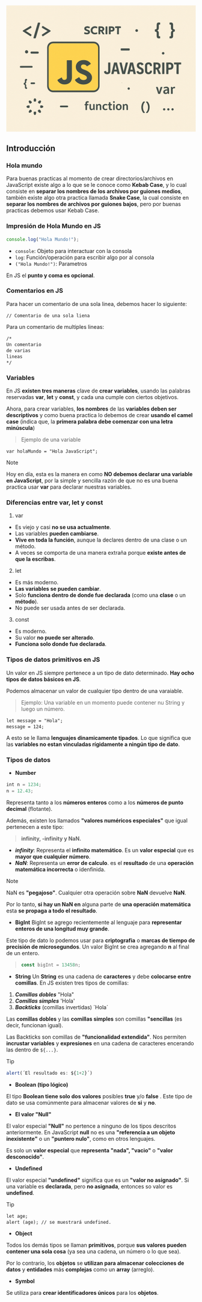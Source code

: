 ![Portada del curso](IMGs/Image-JS.png)

## Introducción


### Hola mundo 

Para buenas practicas al momento de crear directorios/archivos en JavaScript existe algo a lo que se le conoce como **Kebab Case**, y lo cual consiste en **separar los nombres de los archivos por guiones medios**, también existe algo otra practica llamada **Snake Case**, la cual consiste en **separar los nombres de archivos por guiones bajos**, pero por buenas practicas debemos usar Kebab Case.

### Impresión de Hola Mundo en JS

```js
console.log("Hola Mundo!");
```

- `console`: Objeto para interactuar con la consola
- `log`: Función/operación para escribir algo por al consola
- `("Hola Mundo!")`: Parametros

En JS el **punto y coma es opcional**.

### Comentarios en JS

Para hacer un comentario de una sola linea, debemos hacer lo siguiente:

```JS
// Comentario de una sola liena 
```

Para un comentario de multiples lineas:

```JS
/*
Un comentario
de varias 
lineas
*/
```


### Variables

En JS **existen tres maneras** clave de **crear variables**, usando las palabras reservadas **var**, **let** y **const**, y cada una cumple con ciertos objetivos.

Ahora, para crear variables, **los nombres** de las **variables deben ser descriptivos** y como buena practica lo debemos de crear **usando el camel case** (indica que, la **primera palabra debe comenzar con una letra minúscula**)

> Ejemplo de una variable

```JS
var holaMundo = "Hola JavaScript";
```

> [!NOTE]
> Hoy en día, esta es la manera en como **NO debemos declarar una variable en JavaScript**, por la simple y sencilla razón de que no es una buena practica usar **var** para declarar nuestras variables.


### Diferencias entre var, let y const

1. var
- Es viejo y casi **no se usa actualmente**.
- Las variables **pueden cambiarse**.
- **Vive en toda la función**, aunque la declares dentro de una clase o un método.
- A veces se comporta de una manera extraña porque **existe antes de que la escribas**.

2. let
- Es más moderno.
- **Las variables se pueden cambiar**.
- Solo **funciona dentro de donde fue declarada** (como una **clase** o un **método**).
- No puede ser usada antes de ser declarada.

3. const
- Es moderno.
- Su valor **no puede ser alterado**.
- **Funciona solo donde fue declarada**.

### Tipos de datos primitivos en JS

Un valor en JS siempre pertenece a un tipo de dato determinado. **Hay ocho tipos de datos básicos en JS**.

Podemos almacenar un valor de cualquier tipo dentro de una varaiable.

> Ejemplo: Una variable en un momento puede contener nu String y luego un número.

```JS
let message = "Hola";
message = 124;
```

A esto se le llama **lenguajes dinamicamente tipados**.
Lo que significa que las **variables no estan vinculadas rígidamente a ningún tipo de dato**.

### Tipos de datos 

- **Number**
```js
int n = 1234;
n = 12.43;
```

Representa tanto a los **números enteros** como a los **números de punto decimal** (flotante).

Además, existen los llamados **"valores numéricos especiales"** que igual pertenecen a este tipo:

> **infinity, -infinity y NaN.**

- **_infinity_**: Representa el **infinito matemático**. Es un **valor especial** que es **mayor que cualquier número**.
- **_NaN_**: Representa un **error de calculo**. es el **resultado** de una **operación matemática incorrecta** o idenfinida.

> [!NOTE]
> NaN es **"pegajoso"**. Cualquier otra operación sobre **NaN** devuelve **NaN**.

Por lo tanto, **si hay un NaN en** alguna parte de **una operación matemática** esta **se propaga a todo el resultado**.

- **BigInt**
BigInt se agrego recientemente al lenguaje para **representar enteros de una longitud muy grande**.

Este tipo de dato lo podemos usar para **criptografia** o **marcas de tiempo de precisión de microsegundos**.
Un valor BigInt se crea agregando **n** al final de un entero.

> ```js
> const bigInt = 13458n;
> ```


- **String**
Un **String** es una cadena de **caracteres** y debe **colocarse entre  comillas**.
En JS  existen tres tipos de comillas:
1. **_Comillas dobles_** "Hola"
2. **_Comillas simples_** 'Hola'
3. **_Backticks_** (comillas invertidas) ´Hola´


Las **comillas dobles** y las **comillas simples** son comillas **"sencillas** (es decir, funcionan igual).

Las Backticks son comillas de **"funcionalidad extendida"**. Nos permiten **incrustar variables** y **expresiones** en una cadena de caracteres encerando las dentro de `${...}`.

> [!TIP]
> ```js
> alert(´El resultado es: ${1+2}´)
> ```

- **Boolean (tipo lógico)**

El tipo **Boolean tiene solo dos valores** posibles **true** y/o **false** .
Este tipo de dato se usa comúnmente para almacenar valores de **si** y **no**.

- **El valor "Null"**

El valor especial **"Null"** no pertence a ninguno de los tipos descritos anteriormente.
En JavaScript **null** no es una **"referencia a un objeto  inexistente"** o un **"puntero nulo"**, como en otros lenguajes.

Es solo un **valor especial** que **representa "nada", "vacio"** o **"valor desconocido"**.

- **Undefined**

El valor especial **"undefined"** significa que es un **"valor no asignado"**.
Si una variable es **declarada**, pero **no asignada**, entonces so valor es **undefined**.

> [!TIP]
> ``` JS
> let age;
> alert (age); // se muestrará undefined.
> ```


- **Object**

Todos los demás tipos se llaman **primitivos**, porque **sus valores pueden contener una sola cosa** (ya sea una cadena, un número o lo que sea).

Por lo contrario, los **objetos** se **utilizan para almacenar colecciones de datos** y **entidades** más **complejas** como un **array** (arreglo).

- **Symbol**

Se utiliza para **crear identificadores únicos** para los **objetos**.

